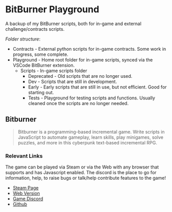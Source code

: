 # BitBurner Playground

A backup of my BitBurner scripts, both for in-game and external challenge/contracts scripts.

*Folder structure*:
- Contracts - External python scripts for in-game contracts. Some work in progress, some complete.
- Playground - Home root folder for in-game scripts, synced via the VSCode BitBurner extension.
    - Scripts - In-game scripts folder
        - Deprecated - Old scripts that are no longer used.
        - Dev - Scripts that are still in development.
        - Early - Early scripts that are still in use, but not efficient. Good for starting out.
        - Tests - Playground for testing scripts and functions. Usually cleaned once the scripts are no longer needed.

## Bitburner

> Bitburner is a programming-based incremental game. Write scripts in JavaScript to automate gameplay, learn skills, play minigames, solve puzzles, and more in this cyberpunk text-based incremental RPG.

### Relevant Links

The game can be played via Steam or via the Web with any browser that supports and has Javascript enabled. The discord is the place to go for information, help, to raise bugs or talk/help contribute features to the game!

- [Steam Page](https://store.steampowered.com/app/1812820/Bitburner/)
- [Web Version](https://danielyxie.github.io/bitburner/)
- [Game Discord](https://discord.gg/TFc3hKD)
- [Github](https://github.com/danielyxie/bitburner/)